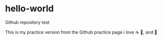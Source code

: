 # hello-world
Github repository test

This is my practice version from the Github practice page
i love :coffee: :pizza:, and :dancer:
